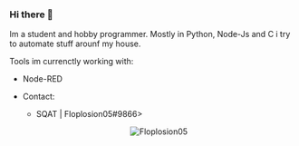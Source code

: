 ### Hi there 👋

Im a student and hobby programmer. Mostly in Python, Node-Js and C i try to automate stuff arounf my house.

Tools im currenctly working with:
<ul>
  <li>Node-RED<li>

Contact:
<ul>
  <li>SQAT | Floplosion05#9866></li>
</ul>
<p align="center"> <img src="https://github-readme-stats.vercel.app/api?username=Floplosion05&show_icons=true&theme=gotham" alt="Floplosion05" />
